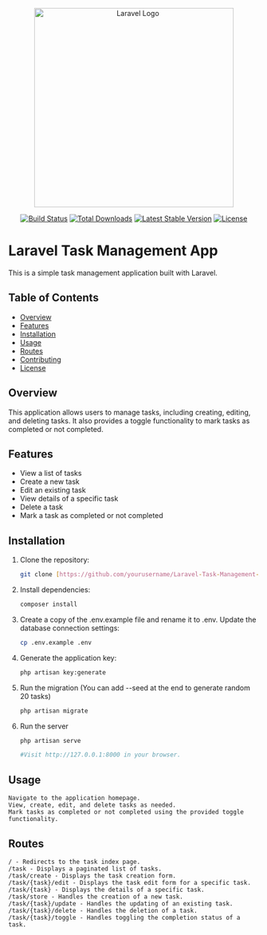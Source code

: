 <p align="center"><a href="https://laravel.com" target="_blank"><img src="https://raw.githubusercontent.com/laravel/art/master/logo-lockup/5%20SVG/2%20CMYK/1%20Full%20Color/laravel-logolockup-cmyk-red.svg" width="400" alt="Laravel Logo"></a></p>

<p align="center">
<a href="https://github.com/laravel/framework/actions"><img src="https://github.com/laravel/framework/workflows/tests/badge.svg" alt="Build Status"></a>
<a href="https://packagist.org/packages/laravel/framework"><img src="https://img.shields.io/packagist/dt/laravel/framework" alt="Total Downloads"></a>
<a href="https://packagist.org/packages/laravel/framework"><img src="https://img.shields.io/packagist/v/laravel/framework" alt="Latest Stable Version"></a>
<a href="https://packagist.org/packages/laravel/framework"><img src="https://img.shields.io/packagist/l/laravel/framework" alt="License"></a>
</p>

# Laravel Task Management App

This is a simple task management application built with Laravel.

## Table of Contents

- [Overview](#overview)
- [Features](#features)
- [Installation](#installation)
- [Usage](#usage)
- [Routes](#routes)
- [Contributing](#contributing)
- [License](#license)

## Overview

This application allows users to manage tasks, including creating, editing, and deleting tasks. It also provides a toggle functionality to mark tasks as completed or not completed.

## Features

- View a list of tasks
- Create a new task
- Edit an existing task
- View details of a specific task
- Delete a task
- Mark a task as completed or not completed

## Installation

1. Clone the repository:

   ```bash
   git clone [https://github.com/yourusername/Laravel-Task-Management-App](https://github.com/s4zgard/Laravel10-TodoApp).git
2. Install dependencies: 
   ```bash
   composer install
3. Create a copy of the .env.example file and rename it to .env. Update the database connection settings:
   ```bash
   cp .env.example .env
4. Generate the application key:
   ```bash
   php artisan key:generate
5. Run the migration (You can add --seed at the end to generate random 20 tasks)
   ```bash
   php artisan migrate
6. Run the server
   ```bash
   php artisan serve

   #Visit http://127.0.0.1:8000 in your browser.

## Usage

    Navigate to the application homepage.
    View, create, edit, and delete tasks as needed.
    Mark tasks as completed or not completed using the provided toggle functionality.

## Routes

    / - Redirects to the task index page.
    /task - Displays a paginated list of tasks.
    /task/create - Displays the task creation form.
    /task/{task}/edit - Displays the task edit form for a specific task.
    /task/{task} - Displays the details of a specific task.
    /task/store - Handles the creation of a new task.
    /task/{task}/update - Handles the updating of an existing task.
    /task/{task}/delete - Handles the deletion of a task.
    /task/{task}/toggle - Handles toggling the completion status of a task.
